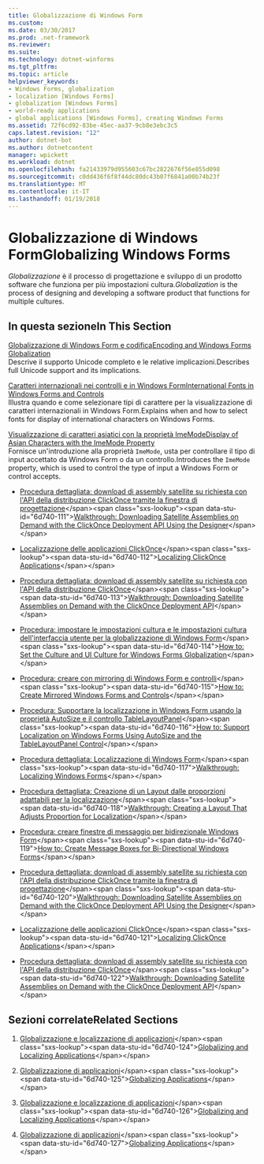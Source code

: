 ```yaml
---
title: Globalizzazione di Windows Form
ms.custom: 
ms.date: 03/30/2017
ms.prod: .net-framework
ms.reviewer: 
ms.suite: 
ms.technology: dotnet-winforms
ms.tgt_pltfrm: 
ms.topic: article
helpviewer_keywords:
- Windows Forms, globalization
- localization [Windows Forms]
- globalization [Windows Forms]
- world-ready applications
- global applications [Windows Forms], creating Windows Forms
ms.assetid: 72f6cd92-83be-45ec-aa37-9cb8e3ebc3c5
caps.latest.revision: "12"
author: dotnet-bot
ms.author: dotnetcontent
manager: wpickett
ms.workload: dotnet
ms.openlocfilehash: fa21433979d955603c67bc2822676f56e855d098
ms.sourcegitcommit: c0dd436f6f8f44dc80dc43b07f6841a00b74b23f
ms.translationtype: MT
ms.contentlocale: it-IT
ms.lasthandoff: 01/19/2018
---
```

# <a name="globalizing-windows-forms"></a><span data-ttu-id="6d740-102">Globalizzazione di Windows Form</span><span class="sxs-lookup"><span data-stu-id="6d740-102">Globalizing Windows Forms</span></span>
<span data-ttu-id="6d740-103">*Globalizzazione* è il processo di progettazione e sviluppo di un prodotto software che funziona per più impostazioni cultura.</span><span class="sxs-lookup"><span data-stu-id="6d740-103">*Globalization* is the process of designing and developing a software product that functions for multiple cultures.</span></span>  
  
## <a name="in-this-section"></a><span data-ttu-id="6d740-104">In questa sezione</span><span class="sxs-lookup"><span data-stu-id="6d740-104">In This Section</span></span>  
 [<span data-ttu-id="6d740-105">Globalizzazione di Windows Form e codifica</span><span class="sxs-lookup"><span data-stu-id="6d740-105">Encoding and Windows Forms Globalization</span></span>](../../../../docs/framework/winforms/advanced/encoding-and-windows-forms-globalization.md)  
 <span data-ttu-id="6d740-106">Descrive il supporto Unicode completo e le relative implicazioni.</span><span class="sxs-lookup"><span data-stu-id="6d740-106">Describes full Unicode support and its implications.</span></span>  
  
 [<span data-ttu-id="6d740-107">Caratteri internazionali nei controlli e in Windows Form</span><span class="sxs-lookup"><span data-stu-id="6d740-107">International Fonts in Windows Forms and Controls</span></span>](../../../../docs/framework/winforms/advanced/international-fonts-in-windows-forms-and-controls.md)  
 <span data-ttu-id="6d740-108">Illustra quando e come selezionare tipi di carattere per la visualizzazione di caratteri internazionali in Windows Form.</span><span class="sxs-lookup"><span data-stu-id="6d740-108">Explains when and how to select fonts for display of international characters on Windows Forms.</span></span>  
  
 [<span data-ttu-id="6d740-109">Visualizzazione di caratteri asiatici con la proprietà ImeMode</span><span class="sxs-lookup"><span data-stu-id="6d740-109">Display of Asian Characters with the ImeMode Property</span></span>](../../../../docs/framework/winforms/advanced/display-of-asian-characters-with-the-imemode-property.md)  
 <span data-ttu-id="6d740-110">Fornisce un'introduzione alla proprietà `ImeMode`, usta per controllare il tipo di input accettato da Windows Form o da un controllo.</span><span class="sxs-lookup"><span data-stu-id="6d740-110">Introduces the `ImeMode` property, which is used to control the type of input a Windows Form or control accepts.</span></span>  
  
-   <span data-ttu-id="6d740-111">[Procedura dettagliata: download di assembly satellite su richiesta con l'API della distribuzione ClickOnce tramite la finestra di progettazione](http://msdn.microsoft.com/library/ms366788\(v=vs.110\))</span><span class="sxs-lookup"><span data-stu-id="6d740-111">[Walkthrough: Downloading Satellite Assemblies on Demand with the ClickOnce Deployment API Using the Designer](http://msdn.microsoft.com/library/ms366788\(v=vs.110\))</span></span>  
  
-   <span data-ttu-id="6d740-112">[Localizzazione delle applicazioni ClickOnce](http://msdn.microsoft.com/library/ms404266\(v=vs.110\))</span><span class="sxs-lookup"><span data-stu-id="6d740-112">[Localizing ClickOnce Applications](http://msdn.microsoft.com/library/ms404266\(v=vs.110\))</span></span>  
  
-   <span data-ttu-id="6d740-113">[Procedura dettagliata: download di assembly satellite su richiesta con l'API della distribuzione ClickOnce](http://msdn.microsoft.com/library/ms404269\(v=vs.110\))</span><span class="sxs-lookup"><span data-stu-id="6d740-113">[Walkthrough: Downloading Satellite Assemblies on Demand with the ClickOnce Deployment API](http://msdn.microsoft.com/library/ms404269\(v=vs.110\))</span></span>  
  
-   <span data-ttu-id="6d740-114">[Procedura: impostare le impostazioni cultura e le impostazioni cultura dell'interfaccia utente per la globalizzazione di Windows Form](http://msdn.microsoft.com/library/b28bx3bh\(v=vs.110\))</span><span class="sxs-lookup"><span data-stu-id="6d740-114">[How to: Set the Culture and UI Culture for Windows Forms Globalization](http://msdn.microsoft.com/library/b28bx3bh\(v=vs.110\))</span></span>  
  
-   <span data-ttu-id="6d740-115">[Procedura: creare con mirroring di Windows Form e controlli](http://msdn.microsoft.com/library/xwbz5ws0\(v=vs.110\))</span><span class="sxs-lookup"><span data-stu-id="6d740-115">[How to: Create Mirrored Windows Forms and Controls](http://msdn.microsoft.com/library/xwbz5ws0\(v=vs.110\))</span></span>  
  
-   <span data-ttu-id="6d740-116">[Procedura: Supportare la localizzazione in Windows Form usando la proprietà AutoSize e il controllo TableLayoutPanel](http://msdn.microsoft.com/library/1zkt8b33\(v=vs.110\))</span><span class="sxs-lookup"><span data-stu-id="6d740-116">[How to: Support Localization on Windows Forms Using AutoSize and the TableLayoutPanel Control](http://msdn.microsoft.com/library/1zkt8b33\(v=vs.110\))</span></span>  
  
-   <span data-ttu-id="6d740-117">[Procedura dettagliata: Localizzazione di Windows Form](http://msdn.microsoft.com/library/y99d1cd3\(v=vs.110\))</span><span class="sxs-lookup"><span data-stu-id="6d740-117">[Walkthrough: Localizing Windows Forms](http://msdn.microsoft.com/library/y99d1cd3\(v=vs.110\))</span></span>  
  
-   <span data-ttu-id="6d740-118">[Procedura dettagliata: Creazione di un Layout dalle proporzioni adattabili per la localizzazione](http://msdn.microsoft.com/library/7k9fa71y\(v=vs.110\))</span><span class="sxs-lookup"><span data-stu-id="6d740-118">[Walkthrough: Creating a Layout That Adjusts Proportion for Localization](http://msdn.microsoft.com/library/7k9fa71y\(v=vs.110\))</span></span>  
  
-   <span data-ttu-id="6d740-119">[Procedura: creare finestre di messaggio per bidirezionale Windows Form](http://msdn.microsoft.com/library/k1689bxh\(v=vs.110\))</span><span class="sxs-lookup"><span data-stu-id="6d740-119">[How to: Create Message Boxes for Bi-Directional Windows Forms](http://msdn.microsoft.com/library/k1689bxh\(v=vs.110\))</span></span>  
  
-   <span data-ttu-id="6d740-120">[Procedura dettagliata: download di assembly satellite su richiesta con l'API della distribuzione ClickOnce tramite la finestra di progettazione](http://msdn.microsoft.com/library/ms366788\(v=vs.120\))</span><span class="sxs-lookup"><span data-stu-id="6d740-120">[Walkthrough: Downloading Satellite Assemblies on Demand with the ClickOnce Deployment API Using the Designer](http://msdn.microsoft.com/library/ms366788\(v=vs.120\))</span></span>  
  
-   <span data-ttu-id="6d740-121">[Localizzazione delle applicazioni ClickOnce](http://msdn.microsoft.com/library/ms404266\(v=vs.120\))</span><span class="sxs-lookup"><span data-stu-id="6d740-121">[Localizing ClickOnce Applications](http://msdn.microsoft.com/library/ms404266\(v=vs.120\))</span></span>  
  
-   <span data-ttu-id="6d740-122">[Procedura dettagliata: download di assembly satellite su richiesta con l'API della distribuzione ClickOnce](http://msdn.microsoft.com/library/ms404269\(v=vs.120\))</span><span class="sxs-lookup"><span data-stu-id="6d740-122">[Walkthrough: Downloading Satellite Assemblies on Demand with the ClickOnce Deployment API](http://msdn.microsoft.com/library/ms404269\(v=vs.120\))</span></span>  
  
## <a name="related-sections"></a><span data-ttu-id="6d740-123">Sezioni correlate</span><span class="sxs-lookup"><span data-stu-id="6d740-123">Related Sections</span></span>  
  
1.  <span data-ttu-id="6d740-124">[Globalizzazione e localizzazione di applicazioni](http://msdn.microsoft.com/library/1021kkz0\(v=vs.110\))</span><span class="sxs-lookup"><span data-stu-id="6d740-124">[Globalizing and Localizing Applications](http://msdn.microsoft.com/library/1021kkz0\(v=vs.110\))</span></span>  
  
2.  <span data-ttu-id="6d740-125">[Globalizzazione di applicazioni](http://msdn.microsoft.com/library/eaa7b9c0\(v=vs.110\))</span><span class="sxs-lookup"><span data-stu-id="6d740-125">[Globalizing Applications](http://msdn.microsoft.com/library/eaa7b9c0\(v=vs.110\))</span></span>  
  
3.  <span data-ttu-id="6d740-126">[Globalizzazione e localizzazione di applicazioni](http://msdn.microsoft.com/library/1021kkz0\(v=vs.120\))</span><span class="sxs-lookup"><span data-stu-id="6d740-126">[Globalizing and Localizing Applications](http://msdn.microsoft.com/library/1021kkz0\(v=vs.120\))</span></span>  
  
4.  <span data-ttu-id="6d740-127">[Globalizzazione di applicazioni](http://msdn.microsoft.com/library/eaa7b9c0\(v=vs.120\))</span><span class="sxs-lookup"><span data-stu-id="6d740-127">[Globalizing Applications](http://msdn.microsoft.com/library/eaa7b9c0\(v=vs.120\))</span></span>
